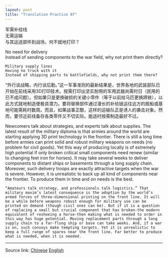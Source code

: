 ```yaml
---
layout: post
title: "Translation Practice 07"
---
```


军需补给线  
无需运输  
与其运送部件到战场，何不就地打印？  

No need for delivery  
Instead of sending components to the war field, why not print them directly?  


```
Military supply lines  
Having no truck with it  
Instead of shipping parts to battlefields, why not print them there?  
```

“外行谈战略，内行谈后勤。”这一军事准则的最新结果是，世界各地的武装部队已开始在前线采用3D打印技术。按需打印出坚实耐用的军用武器尚需时日（民用的已不成问题）。但如果只是更换破损的关键小零件（等于以前给马匹更换蹄铁），以此方式就地制造便极具潜力。要将替换部件通过漫长的补给链运往远方的舰船或基地可能需耗时数周。而且，如果战事正酣，这样的运输队正是诱人的袭击对象。然而，要邻近前线备存各类零件又不切实际。能适时按需制造最好不过。


Newcomers talk about strategies, and experts talk about supplies. The latest result of the military diploma is that armies around the world are starting applying 3D print technology in the frontier. There is still a long time before armies can print solid and robust military weapons on needs (no problem for civil goods). Yet this way of producing locally is of extremely high potential if only broken critical small components need renew (similar to changing feet iron for horses). It may take several weeks to deliver components to distant ships or basements through a long supply chain. Moreover, such delivery troops are exactly attractive targets when the war is severe. However, it is unrealistic to back up all kind of components near the frontier. To produce them in time and on needs is the best.


```
“Amateurs talk strategy, and professionals talk logistics.” That military maxim’s latest consequence is the adoption by the world’s armed forces of three-dimensional printing on the front line. It will be a while before weapons robust enough for military use can be printed on demand (though civil ones can be). But if it is a question of replacing a small but crucial component that has broken-the modern equivalent of reshoeing a horse-then making what is needed to order in this way has huge potential. Moving replacement parts through a long supply chain to a far-flung ship or base can take weeks. And, if a war is on, such convoys make tempting targets. Yet it is unrealistic to keep a full range of spares near the front line. Far better to produce what is needed, when it is needed.
```


*****************************************************************************

Source link: [Chinese][link1] [English][link2]  

[link1]: https://gbr.economist.com/articles/view/58536cc9ffe2d68c0dfc97e5/zh_CN/en_GB
[link2]: https://gbr.economist.com/articles/view/58536cc9ffe2d68c0dfc97e5/en_GB/zh_CN
